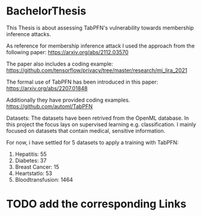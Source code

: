 # BachelorThesis
This Thesis is about assessing TabPFN's vulnerability towards membership inference attacks.

As reference for membership inference attack I used the approach from the following paper:
https://arxiv.org/abs/2112.03570

The paper also includes a coding example:
https://github.com/tensorflow/privacy/tree/master/research/mi_lira_2021

The formal use of TabPFN has been introduced in this paper:
https://arxiv.org/abs/2207.01848

Additionally they have provided coding examples.
https://github.com/automl/TabPFN


Datasets:
The datasets have been retrived from the OpenML database.
In this project the focus lays on supervised learning e.g. classification. 
I mainly focused on datasets that contain medical, sensitive information.

For now, i have settled for 5 datasets to apply a training with TabPFN:
1) Hepatitis: 55
2) Diabetes: 37
3) Breast Cancer: 15
4) Heartstatlo: 53
5) Bloodtransfusion: 1464
# TODO add the corresponding Links



